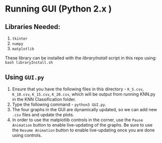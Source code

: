 # Running GUI (Python 2.x )

Libraries Needed:
---
1. `tkinter`
2. `numpy`
3. `matplotlib`
 
 These library can be installed with the *libraryInstall* script in this repo using: <br/>
 `bash libraryInstall.sh` <br/>

 Using `GUI.py`
---
1. Ensure that you have the following files in this directory - `K_5.csv`, `K_10.csv`, `K_15.csv`, `K_20.csv`,
which will be output from running KNN.py in the KNN Classification folder.
2. Type the following command - `python3 GUI.py`.
3. The four graphs in the GUI are dynamically updated, so we can add new `.csv` files and update the plots.
4. In order to use the matplotlib controls in the corner, use the `Pause Animation` button to enable live-updating
of the graphs. Be sure to use the `Resume Animation` button to enable live-updating once you are done using controls.
